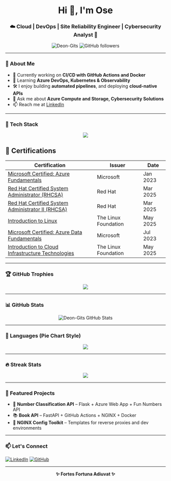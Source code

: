 <h1 align="center">Hi 👋, I'm Ose</h1>
<h3 align="center">☁️ Cloud | DevOps | Site Reliability Engineer | Cybersecurity Analyst 🚀</h3>

<p align="center">
  <img src="https://komarev.com/ghpvc/?username=Deon-Gits&label=Profile%20views&color=0e75b6&style=flat" alt="Deon-Gits" />
  <img src="https://img.shields.io/github/followers/Deon-Gits?label=Follow&style=social" alt="GitHub followers" />
</p>

---

### 💼 About Me

- 🔭 Currently working on **CI/CD with GitHub Actions and Docker**
- 🌱 Learning **Azure DevOps, Kubernetes & Observability**
- 🛠 I enjoy building **automated pipelines**, and deploying **cloud-native APIs**
- 💬 Ask me about **Azure Compute and Storage, Cybersecurity Solutions**
- 📫 Reach me at [LinkedIn](https://www.linkedin.com/in/osemedua-umunna)

---

### 🧰 Tech Stack

<p align="center">
  <img src="https://skillicons.dev/icons?i=azure,docker,linux,githubactions,nginx,python,github,kubernetes,git,vscode,gitlab" />
</p>

## 🏅 Certifications

| Certification | Issuer | Date |
|---------------|--------|------|
| [Microsoft Certified: Azure Fundamentals](https://www.credly.com/badges/98203d35-8f5e-40c2-a296-6ef5c409f987/public_url) | Microsoft | Jan 2023 |
| [Red Hat Certified System Administrator (RHCSA)](https://www.credly.com/badges/33c826a4-c721-46db-81b3-d33c952161e5/public_url) | Red Hat | Mar 2025 |
| [Red Hat Certified System Administrator II (RHCSA)](https://www.credly.com/badges/609527c8-0e9c-4e62-9dd2-9dc8030161f1/public_url) | Red Hat | Mar 2025 |
| [Introduction to Linux](https://www.credly.com/badges/978e0feb-f6f2-4302-8bbc-e308935d869c/public_url) | The Linux Foundation | May 2025 |
| [Microsoft Certified: Azure Data Fundamentals](https://www.credly.com/badges/39efa0cf-80d7-4f8b-8880-2e81afd4be71/public_url) | Microsoft | Jul 2023 |
| [Introduction to Cloud Infrastructure Technologies](https://www.credly.com/badges/377a3d0c-28ac-404f-a1bc-0ab740ee6e7b/public_url) | The Linux Foundation | May 2025 |
---

### 🏆 GitHub Trophies

<p align="center">
  <img src="https://github-profile-trophy.vercel.app/?username=Deon-Gits&theme=monokai&no-frame=true&column=7&margin-w=10" />
</p>

---

### 📊 GitHub Stats

<p align="center">
  <img src="https://github-readme-activity-graph.vercel.app/graph?username=Deon-Gits&theme=tokyo-night&hide_border=true" alt="Deon-Gits GitHub Stats" />
</p>

---

### 🥧 Languages (Pie Chart Style)

<p align="center">
  <img src="https://github-readme-stats.vercel.app/api/top-langs/?username=Deon-Gits&layout=pie&theme=tokyonight&hide_border=true" />
</p>

---

### 🔥 Streak Stats

<p align="center">
  <img src="https://github-readme-streak-stats.herokuapp.com/?user=Deon-Gits&theme=tokyonight&hide_border=true" />
</p>


---

### 🧪 Featured Projects

- 🔢 **Number Classification API** – Flask + Azure Web App + Fun Numbers API
- 📚 **Book API** – FastAPI + GitHub Actions + NGINX + Docker
- 🧰 **NGINX Config Toolkit** – Templates for reverse proxies and dev environments

---

### 📫 Let's Connect

[![LinkedIn](https://img.shields.io/badge/LinkedIn-0077B5?style=flat&logo=linkedin&logoColor=white)](https://www.linkedin.com/in/osemedua-umunna)
[![GitHub](https://img.shields.io/badge/GitHub-181717?style=flat&logo=github&logoColor=white)](https://github.com/Deon-Gits)

---

<p align="center"><b>✨ Fortes Fortuna Adiuvat ✨</b></p>

